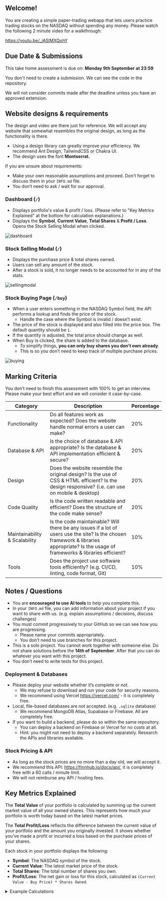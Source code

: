 ## Welcome!

You are creating a simple paper-trading webapp that lets users practice trading stocks on the NASDAQ without spending any money. Please watch the following 2 minute video for a walkthrough:

https://youtu.be/_iASIMXQohY

## Due Date & Submissions
This take home assessment is due on: **Monday 9th September at 23:59**

You don't need to create a submission. We can see the code in the repository.

We will not consider commits made after the deadline unless you have an approved extension. 

## Website designs & requirements

The design and video are there just for reference. We will accept any website that somewhat resembles the original design, as long as the functionality is there.

- Using a design library can greatly improve your efficiency. We recommend Ant Design, TailwindCSS or Chakra UI.
- The design uses the font **Montserrat.**

If you are unsure about requirements:

- Make your own reasonable assumptions and proceed. Don't forget to discuss them in your `INFO.md` file.
- You don’t need to ask / wait for our approval.

### Dashboard (`/`)
- Displays portfolio's value & profit / loss. (Please refer to "Key Metrics Explained" at the bottom for calculation explanations.)
- Displays the **Symbol**, **Current Value**, **Total Shares** & **Profit / Loss**. Opens the Stock Selling Modal when clicked.

![dashboard](https://github.com/user-attachments/assets/9b28e2f4-90b3-48dd-aff6-c760f2aea398)

### Stock Selling Modal (`/`)
- Displays the purchase price & total shares owned.
- Users can sell any amount of the stock.
- After a stock is sold, it no longer needs to be accounted for in any of the stats.

![sellingmodal](https://github.com/user-attachments/assets/80d1c877-113d-466e-80cc-ba916ec0acca)

### Stock Buying Page (`/buy`)

- When a user enters something in the NASDAQ Symbol field, the API performs a lookup and finds the price of the stock.
    - Handle the case where the Symbol is invalid / doesn’t exist.
- The price of the stock is displayed and also filled into the price box. The default quantity should be `1`.
- If the quantity is adjusted, the total price should change as well.
- When Buy is clicked, the share is added to the database.
    - To simplify things, **you can only buy shares you don’t own already**.
    - This is so you don’t need to keep track of multiple purchase prices.

![buying](https://github.com/user-attachments/assets/36a207ee-6fa4-4e43-813e-ee3522ae3ca0)

## Marking Criteria

You don’t need to finish this assessment with 100% to get an interview. Please make your best effort and we will consider it case-by-case. 

| Category                    | Description                                                                                                                                       | Percentage |
|-----------------------------|---------------------------------------------------------------------------------------------------------------------------------------------------|------------|
| Functionality               | Do all features work as expected? Does the website handle normal errors a user can make?                                                           | 20%        |
| Database & API              | Is the choice of database & API appropriate? Is the database & API implementation efficient & secure?                                              | 20%        |
| Design                      | Does the website resemble the original design? Is the use of CSS & HTML efficient? Is the design responsive? (i.e. can use on mobile & desktop)     | 20%        |
| Code Quality                | Is the code written readable and efficient? Does the structure of the code make sense?                                                             | 20%        |
| Maintainability & Scalability | Is the code maintainable? Will there be any issues if a lot of users use the site? Is the chosen framework & libraries appropriate? Is the usage of frameworks & libraries efficient? | 10%        |
| Tools                       | Does the project use software tools efficiently? (e.g. CI/CD, linting, code format, Git)                                                           | 10%        |


## Notes / Questions

- You are **encouraged to use AI tools** to help you complete this.
- In your `INFO.md` file, you can add information about your project if you want to share with us. (e.g. explain assumptions / decisions, discuss challenges)
- You must commit progressively to your GitHub so we can see how you are progressing.
    - Please name your commits appropriately.
    - You don’t need to use branches for this project.
- This is a solo project. You cannot work together with someone else. Do not share solutions before the **14th of September**. After that you can do whatever you want with this project.
- You don’t need to write tests for this project.

### Deployment & Databases

- Please deploy your website whether it’s complete or not.
    - We may refuse to download and run your code for security reasons.
    - We recommend using Vercel https://vercel.com/ - it is completely free.
- Local, file-based databases are not accepted. (e.g. `.sqlite` database)
    - We recommend MongoDB Atlas, Supabase or Firebase. All are completely free.
- If you want to build a backend, please do so within the same repository.
    - You can deploy a backend on Firebase or Vercel for no costs at all.
    - Hint: you might not need to deploy a backend separately. Research the APIs and libraries available.

### Stock Pricing & API

- As long as the stock prices are no more than a day old, we will accept it.
- We recommend this API: https://finnhub.io/docs/api/, it is completely free with a 60 calls / minute limit.
- We will not reimburse any API / hosting fees.

## Key Metrics Explained
The **Total Value** of your portfolio is calculated by summing up the current market value of all your owned shares. This represents how much your portfolio is worth today based on the latest market prices.

The **Total Profit/Loss** reflects the difference between the current value of your portfolio and the amount you originally invested. It shows whether you’ve made a profit or incurred a loss based on the purchase prices of your shares.

Each stock in your portfolio displays the following:

- **Symbol**: The NASDAQ symbol of the stock.
- **Current Value**: The latest market price of the stock.
- **Total Shares**: The total number of shares you own.
- **Profit/Loss**: The net gain or loss for this stock, calculated as `(Current Value - Buy Price) * Shares Owned`.

<details>
  <summary>Example Calculations</summary>

  ### Example Portfolio:
  --- 
  **MSFT**  
  - Current Value: $400  
  - Buy Price: $300  
  - Shares Owned: 10  
  
  **AAPL**  
  - Current Value: $200  
  - Buy Price: $300  
  - Shares Owned: 10

  ### Example Calculations
  ---
  **MSFT's Stock Information**  
  Symbol: MSFT  
  Current Value: $400  
  Total Shares: 10  
  Profit/Loss: ($400 - $300) * 10 = $1000 Profit
  
  **AAPL's Stock Information**  
  Symbol: AAPL  
  Current Value: $200  
  Total Shares: 10  
  Profit/Loss: ($200 - $300) * 10 = -$1000 Loss

  **Portfolio's Total Value**  
  Total Value
  = MSFT + AAPL  
  = ($400 * 10) + ($200 * 10)  
  = $6000
  
  **Portfolio's Total Profit/Loss**  
  Total Profit/Loss 
  = (MSFT Current Value - MSFT Buy Price) * MSFT Shares Owned + (AAPL Current Value - AAPL Buy Price) * AAPL Shares Owned  
  = ($400 - $300) * 10 + ($200 - $300) * 10  
  = $1000 + (-$1000)  
  = $0

  ---

</details>
